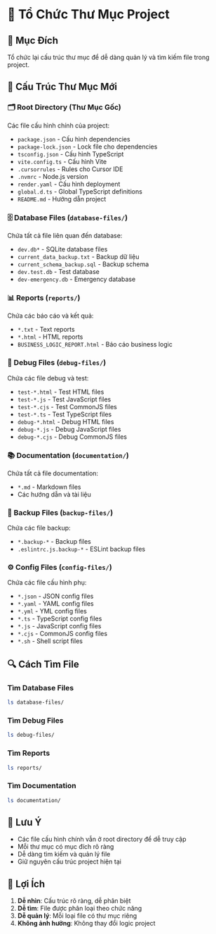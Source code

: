 # 📁 Tổ Chức Thư Mục Project

## 🎯 Mục Đích

Tổ chức lại cấu trúc thư mục để dễ dàng quản lý và tìm kiếm file trong project.

## 📂 Cấu Trúc Thư Mục Mới

### 🗂️ Root Directory (Thư Mục Gốc)

Các file cấu hình chính của project:

- `package.json` - Cấu hình dependencies
- `package-lock.json` - Lock file cho dependencies
- `tsconfig.json` - Cấu hình TypeScript
- `vite.config.ts` - Cấu hình Vite
- `.cursorrules` - Rules cho Cursor IDE
- `.nvmrc` - Node.js version
- `render.yaml` - Cấu hình deployment
- `global.d.ts` - Global TypeScript definitions
- `README.md` - Hướng dẫn project

### 🗄️ Database Files (`database-files/`)

Chứa tất cả file liên quan đến database:

- `dev.db*` - SQLite database files
- `current_data_backup.txt` - Backup dữ liệu
- `current_schema_backup.sql` - Backup schema
- `dev.test.db` - Test database
- `dev-emergency.db` - Emergency database

### 📊 Reports (`reports/`)

Chứa các báo cáo và kết quả:

- `*.txt` - Text reports
- `*.html` - HTML reports
- `BUSINESS_LOGIC_REPORT.html` - Báo cáo business logic

### 🐛 Debug Files (`debug-files/`)

Chứa các file debug và test:

- `test-*.html` - Test HTML files
- `test-*.js` - Test JavaScript files
- `test-*.cjs` - Test CommonJS files
- `test-*.ts` - Test TypeScript files
- `debug-*.html` - Debug HTML files
- `debug-*.js` - Debug JavaScript files
- `debug-*.cjs` - Debug CommonJS files

### 📚 Documentation (`documentation/`)

Chứa tất cả file documentation:

- `*.md` - Markdown files
- Các hướng dẫn và tài liệu

### 💾 Backup Files (`backup-files/`)

Chứa các file backup:

- `*.backup-*` - Backup files
- `.eslintrc.js.backup-*` - ESLint backup files

### ⚙️ Config Files (`config-files/`)

Chứa các file cấu hình phụ:

- `*.json` - JSON config files
- `*.yaml` - YAML config files
- `*.yml` - YML config files
- `*.ts` - TypeScript config files
- `*.js` - JavaScript config files
- `*.cjs` - CommonJS config files
- `*.sh` - Shell script files

## 🔍 Cách Tìm File

### Tìm Database Files

```bash
ls database-files/
```

### Tìm Debug Files

```bash
ls debug-files/
```

### Tìm Reports

```bash
ls reports/
```

### Tìm Documentation

```bash
ls documentation/
```

## 📝 Lưu Ý

- Các file cấu hình chính vẫn ở root directory để dễ truy cập
- Mỗi thư mục có mục đích rõ ràng
- Dễ dàng tìm kiếm và quản lý file
- Giữ nguyên cấu trúc project hiện tại

## 🚀 Lợi Ích

1. **Dễ nhìn**: Cấu trúc rõ ràng, dễ phân biệt
2. **Dễ tìm**: File được phân loại theo chức năng
3. **Dễ quản lý**: Mỗi loại file có thư mục riêng
4. **Không ảnh hưởng**: Không thay đổi logic project
